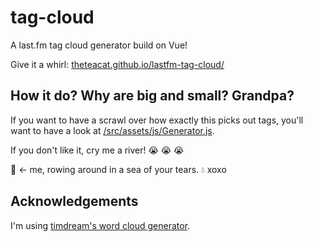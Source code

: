# tag-cloud
A last.fm tag cloud generator build on Vue!

Give it a whirl: [theteacat.github.io/lastfm-tag-cloud/](https://theteacat.github.io/lastfm-tag-cloud/)


## How it do? Why are big and small? Grandpa?

If you want to have a scrawl over how exactly this picks out tags, you'll want to have a look at [/src/assets/js/Generator.js](https://github.com/TheTeaCat/lastfm-tag-cloud/blob/master/src/assets/js/Generator.js).

If you don't like it, cry me a river! :sob: :sob: :sob:

:rowboat: <- me, rowing around in a sea of your tears. :droplet: xoxo

## Acknowledgements

I'm using [timdream's word cloud generator](https://github.com/timdream/wordcloud2.js/).
